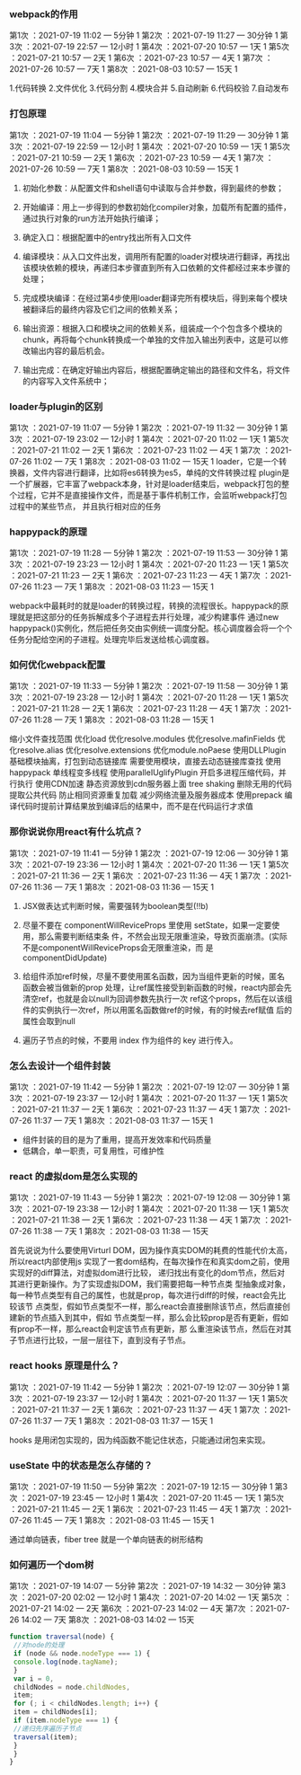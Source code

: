 ### webpack的作用
第1次 ：2021-07-19 11:02 — 5分钟  1
第2次 ：2021-07-19 11:27 — 30分钟  1
第3次 ：2021-07-19 22:57 — 12小时   1
第4次 ：2021-07-20 10:57 — 1天  1
第5次 ：2021-07-21 10:57 — 2天  1
第6次 ：2021-07-23 10:57 — 4天   1
第7次 ：2021-07-26 10:57 — 7天  1
第8次 ：2021-08-03 10:57 — 15天  1

1.代码转换
2.文件优化
3.代码分割
4.模块合并
5.自动刷新
6.代码校验
7.自动发布

### 打包原理
第1次 ：2021-07-19 11:04 — 5分钟  1
第2次 ：2021-07-19 11:29 — 30分钟  1
第3次 ：2021-07-19 22:59 — 12小时  1
第4次 ：2021-07-20 10:59 — 1天  1
第5次 ：2021-07-21 10:59 — 2天  1
第6次 ：2021-07-23 10:59 — 4天  1
第7次 ：2021-07-26 10:59 — 7天  1
第8次 ：2021-08-03 10:59 — 15天  1
1. 初始化参数：从配置文件和shell语句中读取与合并参数，得到最终的参数；

2. 开始编译：用上一步得到的参数初始化compiler对象，加载所有配置的插件，通过执行对象的run方法开始执行编译；

3. 确定入口：根据配置中的entry找出所有入口文件

4. 编译模块：从入口文件出发，调用所有配置的loader对模块进行翻译，再找出该模块依赖的模块，再递归本步骤直到所有入口依赖的文件都经过来本步骤的处理；
      
5. 完成模块编译：在经过第4步使用loader翻译完所有模块后，得到来每个模块被翻译后的最终内容及它们之间的依赖关系；
      
6. 输出资源：根据入口和模块之间的依赖关系，组装成一个个包含多个模块的chunk，再将每个chunk转换成一个单独的文件加入输出列表中，这是可以修改输出内容的最后机会。

7. 输出完成：在确定好输出内容后，根据配置确定输出的路径和文件名，将文件的内容写入文件系统中；

### loader与plugin的区别
第1次 ：2021-07-19 11:07 — 5分钟  1
第2次 ：2021-07-19 11:32 — 30分钟  1
第3次 ：2021-07-19 23:02 — 12小时  1
第4次 ：2021-07-20 11:02 — 1天  1
第5次 ：2021-07-21 11:02 — 2天   1
第6次 ：2021-07-23 11:02 — 4天  1
第7次 ：2021-07-26 11:02 — 7天  1
第8次 ：2021-08-03 11:02 — 15天  1
loader，它是一个转换器，文件内容进行翻译，比如将es6转换为es5，单纯的文件转换过程
      plugin是一个扩展器，它丰富了webpack本身，针对是loader结束后，webpack打包的整个过程，它并不是直接操作文件，而是基于事件机制工作，会监听webpack打包过程中的某些节点，
      并且执行相对应的任务

### happypack的原理
第1次 ：2021-07-19 11:28 — 5分钟  1
第2次 ：2021-07-19 11:53 — 30分钟  1
第3次 ：2021-07-19 23:23 — 12小时  1
第4次 ：2021-07-20 11:23 — 1天  1
第5次 ：2021-07-21 11:23 — 2天  1
第6次 ：2021-07-23 11:23 — 4天  1
第7次 ：2021-07-26 11:23 — 7天  1
第8次 ：2021-08-03 11:23 — 15天  1

webpack中最耗时的就是loader的转换过程，转换的流程很长。happypack的原理就是把这部分的任务拆解成多个子进程去并行处理，减少构建事件
      通过new happypack()实例化，然后把任务交由实例统一调度分配。核心调度器会将一个个任务分配给空闲的子进程。处理完毕后发送给核心调度器。

### 如何优化webpack配置
第1次 ：2021-07-19 11:33 — 5分钟  1
第2次 ：2021-07-19 11:58 — 30分钟  1
第3次 ：2021-07-19 23:28 — 12小时  1
第4次 ：2021-07-20 11:28 — 1天  1
第5次 ：2021-07-21 11:28 — 2天  1
第6次 ：2021-07-23 11:28 — 4天  1
第7次 ：2021-07-26 11:28 — 7天  1
第8次 ：2021-08-03 11:28 — 15天  1

缩小文件查找范围
        优化load
        优化resolve.modules
        优化resolve.mafinFields
        优化resolve.alias
        优化resolve.extensions
        优化module.noPaese
      使用DLLPlugin
        基础模块抽离，打包到动态链接库
        需要使用模块，直接去动态链接库查找
      使用happypack 单线程变多线程
      使用paralleIUglifyPlugin
        开启多进程压缩代码，并行执行
      使用CDN加速
        静态资源放到cdn服务器上面
      tree shaking
        删除无用的代码
      提取公共代码
        防止相同资源重复加载
        减少网络流量及服务器成本
      使用prepack
        编译代码时提前计算结果放到编译后的结果中，而不是在代码运行才求值

### 那你说说你⽤react有什么坑点？
第1次 ：2021-07-19 11:41 — 5分钟  1
第2次 ：2021-07-19 12:06 — 30分钟  1
第3次 ：2021-07-19 23:36 — 12小时  1
第4次 ：2021-07-20 11:36 — 1天  1
第5次 ：2021-07-21 11:36 — 2天  1
第6次 ：2021-07-23 11:36 — 4天  1
第7次 ：2021-07-26 11:36 — 7天  1
第8次 ：2021-08-03 11:36 — 15天  1
1. JSX做表达式判断时候，需要强转为boolean类型(!!b)
  
2. 尽量不要在 componentWillReviceProps ⾥使⽤ setState，如果⼀定要使⽤，那么需要判断结束条
件，不然会出现⽆限重渲染，导致⻚⾯崩溃。(实际不是componentWillReviceProps会⽆限重渲染，⽽
是componentDidUpdate)

3. 给组件添加ref时候，尽量不要使⽤匿名函数，因为当组件更新的时候，匿名函数会被当做新的prop
处理，让ref属性接受到新函数的时候，react内部会先清空ref，也就是会以null为回调参数先执⾏⼀次
ref这个props，然后在以该组件的实例执⾏⼀次ref，所以⽤匿名函数做ref的时候，有的时候去ref赋值
后的属性会取到null

4. 遍历⼦节点的时候，不要⽤ index 作为组件的 key 进⾏传⼊。

### 怎么去设计⼀个组件封装
第1次 ：2021-07-19 11:42 — 5分钟  1
第2次 ：2021-07-19 12:07 — 30分钟  1
第3次 ：2021-07-19 23:37 — 12小时  1
第4次 ：2021-07-20 11:37 — 1天  1
第5次 ：2021-07-21 11:37 — 2天  1
第6次 ：2021-07-23 11:37 — 4天  1
第7次 ：2021-07-26 11:37 — 7天  1
第8次 ：2021-08-03 11:37 — 15天  1
* 组件封装的⽬的是为了重⽤，提⾼开发效率和代码质量
* 低耦合，单⼀职责，可复⽤性，可维护性

### react 的虚拟dom是怎么实现的
第1次 ：2021-07-19 11:43 — 5分钟  1
第2次 ：2021-07-19 12:08 — 30分钟  1 
第3次 ：2021-07-19 23:38 — 12小时  1
第4次 ：2021-07-20 11:38 — 1天  1
第5次 ：2021-07-21 11:38 — 2天  1
第6次 ：2021-07-23 11:38 — 4天  1
第7次 ：2021-07-26 11:38 — 7天  1
第8次 ：2021-08-03 11:38 — 15天

⾸先说说为什么要使⽤Virturl DOM，因为操作真实DOM的耗费的性能代价太⾼，所以react内部使⽤js
实现了⼀套dom结构，在每次操作在和真实dom之前，使⽤实现好的diff算法，对虚拟dom进⾏⽐较，
递归找出有变化的dom节点，然后对其进⾏更新操作。为了实现虚拟DOM，我们需要把每⼀种节点类
型抽象成对象，每⼀种节点类型有⾃⼰的属性，也就是prop，每次进⾏diff的时候，react会先⽐较该节
点类型，假如节点类型不⼀样，那么react会直接删除该节点，然后直接创建新的节点插⼊到其中，假如
节点类型⼀样，那么会⽐较prop是否有更新，假如有prop不⼀样，那么react会判定该节点有更新，那
么重渲染该节点，然后在对其⼦节点进⾏⽐较，⼀层⼀层往下，直到没有⼦节点。

### react hooks 原理是什么？
第1次 ：2021-07-19 11:42 — 5分钟  1
第2次 ：2021-07-19 12:07 — 30分钟  1
第3次 ：2021-07-19 23:37 — 12小时  1
第4次 ：2021-07-20 11:37 — 1天   1
第5次 ：2021-07-21 11:37 — 2天  1
第6次 ：2021-07-23 11:37 — 4天  1
第7次 ：2021-07-26 11:37 — 7天  1
第8次 ：2021-08-03 11:37 — 15天  1

hooks 是⽤闭包实现的，因为纯函数不能记住状态，只能通过闭包来实现。

### useState 中的状态是怎么存储的？
第1次 ：2021-07-19 11:50 — 5分钟
第2次 ：2021-07-19 12:15 — 30分钟  1
第3次 ：2021-07-19 23:45 — 12小时  1
第4次 ：2021-07-20 11:45 — 1天  1
第5次 ：2021-07-21 11:45 — 2天  1
第6次 ：2021-07-23 11:45 — 4天  1
第7次 ：2021-07-26 11:45 — 7天  1
第8次 ：2021-08-03 11:45 — 15天  1

通过单向链表，fiber tree 就是⼀个单向链表的树形结构

### 如何遍历⼀个dom树
第1次 ：2021-07-19 14:07 — 5分钟
第2次 ：2021-07-19 14:32 — 30分钟
第3次 ：2021-07-20 02:02 — 12小时  1
第4次 ：2021-07-20 14:02 — 1天
第5次 ：2021-07-21 14:02 — 2天
第6次 ：2021-07-23 14:02 — 4天
第7次 ：2021-07-26 14:02 — 7天
第8次 ：2021-08-03 14:02 — 15天
```JavaScript
function traversal(node) {
 //对node的处理
 if (node && node.nodeType === 1) {
 console.log(node.tagName);
 }
 var i = 0,
 childNodes = node.childNodes,
 item;
 for (; i < childNodes.length; i++) {
 item = childNodes[i];
 if (item.nodeType === 1) {
 //递归先序遍历⼦节点
 traversal(item);
 }
 }
}
```